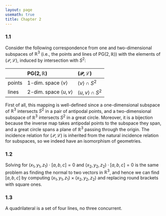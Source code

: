 ```yaml
---
layout: page
usemath: true
title: Chapter 2
---
```


### 1.1 
Consider the following correspondence from one and two-dimensional subspaces of $\mathbb{R}^3$ (i.e., the points and lines of $\mathsf{PG}(2,\mathbb{R})$) with the elements of $(\mathcal{P},\mathcal{L})$, induced by intersection with $S^2$:

| | $\mathsf{PG}(2,\mathbb{R})$   |  $(\mathcal{P},\mathcal{L})$ |
| :---- | :---- | :---- |
  points |  1-dim. space $\langle v\rangle$  |    $\langle v\rangle\cap S^2$
  lines | 2-dim. space $\langle u, v\rangle$  | $\langle u,v\rangle\cap S^2$

First of all, this mapping is well-defined since a one-dimensional
subspace of $\mathbb{R}^3$ intersects $S^2$ in a pair of antipodal
points, and a two-dimensional subspace of $\mathbb{R}^3$ intersects
$S^2$ in a great circle. Moreover, it is a bijection because the inverse
map takes antipodal points to the subspace they span, and a great circle
spans a plane of $\mathbb{R}^3$ passing through the origin. The
incidence relation for $(\mathcal{P},\mathcal{L})$ is inherited from the
natural incidence relation for subspaces, so we indeed have an
isomorphism of geometries.

### 1.2 
Solving for $(x_1,y_1,z_1)\cdot [a,b,c]=0$ and
$(x_2,y_2,z_2)\cdot [a,b,c]=0$ is the same problem as finding the normal
to two vectors in $\mathbb{R}^3$, and hence we can find $[a,b,c]$ by
computing $(x_1,y_1,z_1)\times (x_2,y_2,z_2)$ and replacing round
brackets with square ones.

### 1.3 
A quadrilateral is a set of four lines, no three concurrent.

